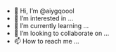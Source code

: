 - 👋 Hi, I’m @aiygqoool
- 👀 I’m interested in ...
- 🌱 I’m currently learning ...
- 💞️ I’m looking to collaborate on ...
- 📫 How to reach me ...

<!---
aiygqoool/aiygqoool is a ✨ special ✨ repository because its `README.md` (this file) appears on your GitHub profile.
You can click the Preview link to take a look at your changes.
--->
